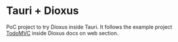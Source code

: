 # Tauri + Dioxus

PoC project to try Dioxus inside Tauri. It follows the example project [TodoMVC](https://github.com/DioxusLabs/example-projects/tree/master/todomvc) inside Dioxus docs on web section.

